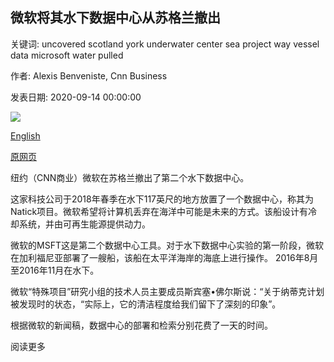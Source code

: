 ## 微软将其水下数据中心从苏格兰撤出

关键词: uncovered scotland york underwater center sea project way vessel data microsoft water pulled

作者: Alexis Benveniste, Cnn Business

发表日期: 2020-09-14 00:00:00

![](https://cdn.cnn.com/cnnnext/dam/assets/200914131918-02-microsoft-project-natick-super-tease.jpg)

[English](Microsoft%20pulled%20its%20underwater%20data%20center%20out%20of%20the%20sea%20in%20Scotland.md)

[原网页](https://edition.cnn.com/2020/09/14/tech/microsoft-underwater-data-center/index.html)

纽约（CNN商业）微软在苏格兰撤出了第二个水下数据中心。

这家科技公司于2018年春季在水下117英尺的地方放置了一个数据中心，称其为Natick项目。微软希望将计算机丢弃在海洋中可能是未来的方式。该船设计有冷却系统，并由可再生能源提供动力。

微软的MSFT这是第二个数据中心工具。对于水下数据中心实验的第一阶段，微软在加利福尼亚部署了一艘船，该船在太平洋海岸的海底上进行操作。 2016年8月至2016年11月在水下。

微软“特殊项目”研究小组的技术人员主要成员斯宾塞•佛尔斯说：“关于纳蒂克计划被发现时的状态，“实际上，它的清洁程度给我们留下了深刻的印象”。

根据微软的新闻稿，数据中心的部署和检索分别花费了一天的时间。

阅读更多